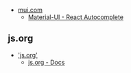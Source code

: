 * [mui.com](https://mui.com/)
  * [Material-UI - React Autocomplete](https://mui.com/material-ui/react-autocomplete/)

## js.org
* ['js.org'](https://js.org/)
  * [js.org - Docs](https://js.org/docs/getting-started)